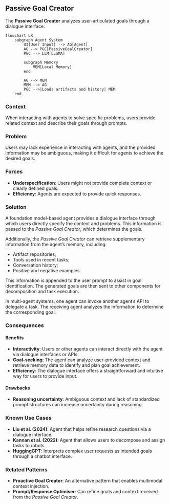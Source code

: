 ## Passive Goal Creator
The **Passive Goal Creator** analyzes user-articulated goals through a dialogue interface.

```mermaid
flowchart LR
    subgraph Agent System
        UI[User Input] --> AG[Agent]
        AG --> PGC[PassiveGoalCreator]
        PGC --> LLM[LLaMA]

        subgraph Memory
            MEM[Local Memory]
        end

        AG --> MEM
        MEM --> AG
        PGC -->|Loads artifacts and history| MEM
    end
```

### Context
When interacting with agents to solve specific problems, users provide related context and describe their goals through prompts.

### Problem
Users may lack experience in interacting with agents, and the provided information may be ambiguous, making it difficult for agents to achieve the desired goals.

### Forces
- **Underspecification**: Users might not provide complete context or clearly defined goals.
- **Efficiency**: Agents are expected to provide quick responses.

### Solution
A foundation model-based agent provides a dialogue interface through which users directly specify the context and problems. This information is passed to the *Passive Goal Creator*, which determines the goals.

Additionally, the *Passive Goal Creator* can retrieve supplementary information from the agent’s memory, including:
- Artifact repositories;
- Tools used in recent tasks;
- Conversation history;
- Positive and negative examples.

This information is appended to the user prompt to assist in goal identification. The generated goals are then sent to other components for decomposition and task execution.

In multi-agent systems, one agent can invoke another agent’s API to delegate a task. The receiving agent analyzes the information to determine the corresponding goal.

### Consequences

#### Benefits
- **Interactivity**: Users or other agents can interact directly with the agent via dialogue interfaces or APIs.
- **Goal-seeking**: The agent can analyze user-provided context and retrieve memory data to identify and plan goal achievement.
- **Efficiency**: The dialogue interface offers a straightforward and intuitive way for users to provide input.

#### Drawbacks
- **Reasoning uncertainty**: Ambiguous context and lack of standardized prompt structures can increase uncertainty during reasoning.

### Known Use Cases
- **Liu et al. (2024)**: Agent that helps refine research questions via a dialogue interface.
- **Kannan et al. (2022)**: Agent that allows users to decompose and assign tasks to robots.
- **HuggingGPT**: Interprets complex user requests as intended goals through a chatbot interface.

### Related Patterns
- **Proactive Goal Creator**: An alternative pattern that enables multimodal context injection.
- **Prompt/Response Optimiser**: Can refine goals and context received from the *Passive Goal Creator*.